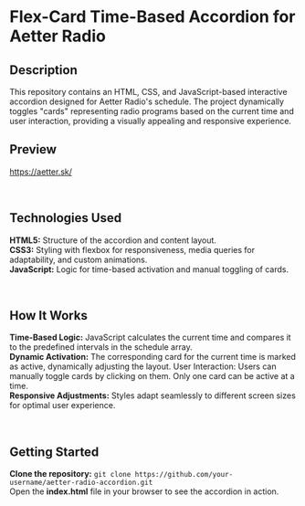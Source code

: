 # Flex-Card Time-Based Accordion for Aetter Radio


## Description
This repository contains an HTML, CSS, and JavaScript-based interactive accordion designed for Aetter Radio's schedule. The project dynamically toggles "cards" representing radio programs based on the current time and user interaction, providing a visually appealing and responsive experience.
<br>

## Preview
https://aetter.sk/

<br>

## Technologies Used
**HTML5:** Structure of the accordion and content layout.<br>
**CSS3:** Styling with flexbox for responsiveness, media       queries for adaptability, and custom animations.<br>
**JavaScript:** Logic for time-based activation and manual toggling of cards.

<br>

## How It Works
**Time-Based Logic:** JavaScript calculates the current time and compares it to the predefined intervals in the schedule array.<br>
**Dynamic Activation:** The corresponding card for the current time is marked as active, dynamically adjusting the layout.
User Interaction: Users can manually toggle cards by clicking on them. Only one card can be active at a time.<br>
**Responsive Adjustments:** Styles adapt seamlessly to different screen sizes for optimal user experience.

<br>

## Getting Started
**Clone the repository:**
```git clone https://github.com/your-username/aetter-radio-accordion.git```<br>
Open the **index.html** file in your browser to see the accordion in action.